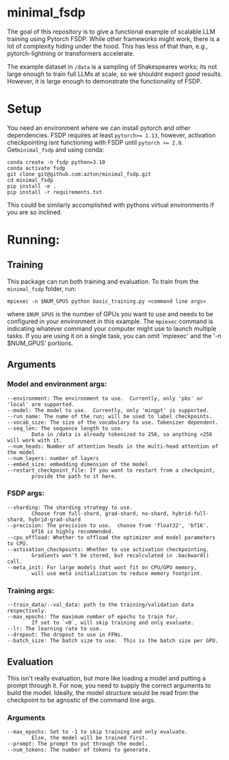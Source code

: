# minimal_fsdp

The goal of this repository is to give a functional example of scalable LLM training using Pytorch FSDP.  While other frameworks might work, there is a lot of complexity hiding under the hood.  This has less of that than, e.g., pytorch-lightning or transformers accelerate.  

The example dataset in `/data` is a sampling of Shakespeares works; its not large enough to train full LLMs at scale, so we shouldnt expect *good* results.  However, it is large enough to demonstrate the functionality of FSDP.

# Setup
You need an environment where we can install pytorch and other dependencies.  FSDP requires at least `pytorch>= 1.13`, however, activation checkpointing isnt functioning with FSDP until `pytorch >= 2.0`.
Get`minimal_fsdp` and using conda:
```
conda create -n fsdp python=3.10
conda activate fsdp
git clone git@github.com:azton/minimal_fsdp.git
cd minimal_fsdp
pip install -e .
pip install -r requirements.txt
```
This could be similarly accomplished with pythons virtual environments if you are so inclined. 

# Running:

## Training
This package can run both training and evaluation.  To train from the `minimal_fsdp` folder, run:
```
mpiexec -n $NUM_GPUS python basic_training.py <command line args>
```
where `$NUM_GPUS` is the number of GPUs you want to use and needs to be configured in your environment in this example.  The `mpiexec` command is indicating whatever command your computer might use to launch multiple tasks. If you are using it on a single task, you can omit 'mpiexec' and the '-n $NUM_GPUS' portions.
## Arguments
### Model and environment args:
```
--environment: The environment to use.  Currently, only 'pbs' or 'local' are supported.
--model: The model to use.  Currently, only 'mingpt' is supported.
--run_name: The name of the run; will be used to label checkpoints.
--vocab_size: The size of the vocabulary to use. Tokenizer dependent.
--seq_len: The sequence length to use.  
        Data in /data is already tokenized to 256, so anything <256 will work with it.
--num_heads: Number of attention heads in the multi-head attention of the model
--num_layers: number of layers
--embed_size: embedding dimension of the model
--restart_checkpoint_file: If you want to restart from a checkpoint, 
        provide the path to it here.

```
### FSDP args:
```
--sharding: The sharding strategy to use.  
        Choose from full-shard, grad-shard, no-shard, hybrid-full-shard, hybrid-grad-shard
--precision: The precision to use.  choose from 'float32', 'bf16'.  
        bf16 is highly recommended.
--cpu_offload: Whether to offload the optimizer and model parameters to CPU.  
--activation_checkpoints: Whether to use activation checkpointing.  
        Gradients won't be stored, but recalculated in .backward() call.
--meta_init: For large models that wont fit on CPU/GPU memory, 
        will use meta initialization to reduce memory footprint.

```
### Training args:
```
--train_data/--val_data: path to the training/validation data respectively.
--max_epochs: The maximum number of epochs to train for.  
        If set to `<0`, will skip training and only evaluate.
--lr: The learning rate to use.
--dropout: The dropout to use in FFNs.
--batch_size: The batch size to use.  This is the batch size per GPU.
```

## Evaluation
This isn't really evaluation, but more like loading a model and putting a prompt through it.  For now, you need to supply the correct arguments to build the model.  Ideally, the model structure would be read from the checkpoint to be agnostic of the command line args.

### Arguments
```
--max_epochs: Set to -1 to skip training and only evaluate.  
        Else, the model will be trained first.
--prompt: The prompt to put through the model.
--num_tokens: The number of tokens to generate.

```

